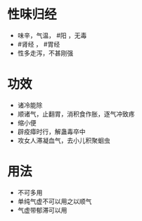 # 性味归经
- 味辛，气温， #阳 ，无毒
-  #肾经 ， #胃经 
-  性多走泻，不甚刚强
# 功效
- 诸冷能除
- 顺诸气，止翻胃，消积食作胀，逐气冲致疼
- 缩小便
- 辟疫瘴时行，解蛊毒卒中
- 攻女人滞凝血气，去小儿积聚蛔虫
# 用法
- 不可多用
- 单纯气虚不可以用之以顺气
- 气虚带郁滞可以用